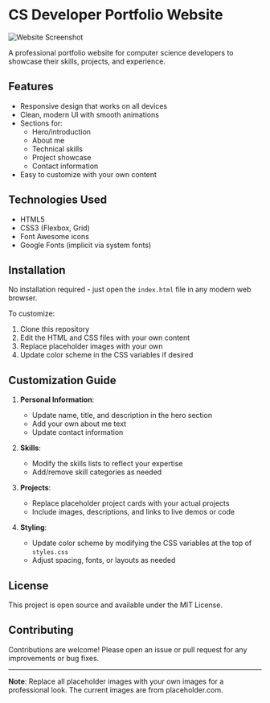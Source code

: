 # CS Developer Portfolio Website

![Website Screenshot](https://via.placeholder.com/800x400)

A professional portfolio website for computer science developers to showcase their skills, projects, and experience.

## Features

- Responsive design that works on all devices
- Clean, modern UI with smooth animations
- Sections for:
  - Hero/introduction
  - About me
  - Technical skills
  - Project showcase
  - Contact information
- Easy to customize with your own content

## Technologies Used

- HTML5
- CSS3 (Flexbox, Grid)
- Font Awesome icons
- Google Fonts (implicit via system fonts)

## Installation

No installation required - just open the `index.html` file in any modern web browser.

To customize:

1. Clone this repository
2. Edit the HTML and CSS files with your own content
3. Replace placeholder images with your own
4. Update color scheme in the CSS variables if desired

## Customization Guide

1. **Personal Information**:
   - Update name, title, and description in the hero section
   - Add your own about me text
   - Update contact information

2. **Skills**:
   - Modify the skills lists to reflect your expertise
   - Add/remove skill categories as needed

3. **Projects**:
   - Replace placeholder project cards with your actual projects
   - Include images, descriptions, and links to live demos or code

4. **Styling**:
   - Update color scheme by modifying the CSS variables at the top of `styles.css`
   - Adjust spacing, fonts, or layouts as needed

## License

This project is open source and available under the MIT License.

## Contributing

Contributions are welcome! Please open an issue or pull request for any improvements or bug fixes.

---

**Note**: Replace all placeholder images with your own images for a professional look. The current images are from placeholder.com.
